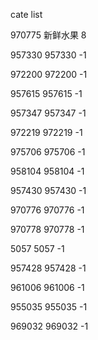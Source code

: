 cate list

970775 新鲜水果 8

957330 957330 -1

972200 972200 -1

957615 957615 -1

957347 957347 -1

972219 972219 -1

975706 975706 -1

958104 958104 -1

957430 957430 -1

970776 970776 -1

970778 970778 -1

5057 5057 -1

957428 957428 -1

961006 961006 -1

955035 955035 -1

969032 969032 -1

